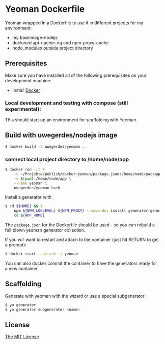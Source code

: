 # Yeoman Dockerfile

Yeoman wrapped in a Dockerfile to use it in different projects for my environment:

* my baseimage-nodejs
* dockered apt-cacher-ng and npm-proxy-cache
* node_modules outside project directory

## Prerequisites

Make sure you have installed all of the following prerequisites on your development machine:

* Install [Docker](https://docs.docker.com/installation/#installation)

### Local development and testing with compose (still experimental):

This should start up an environment for scaffolding with Yeoman.

## Build with uwegerdes/nodejs image

```bash
$ docker build -t uwegerdes/yeoman .
```

### connect local project directory to /home/node/app

```bash
$ docker run -it \
	-v ~/Projekte/publish/docker-yeoman/package.json:/home/node/package.json \
	-v $(pwd):/home/node/app \
	--name yeoman \
	uwegerdes/yeoman bash
```

Install a generator with:

```bash
$ cd ${HOME} && \
	npm ${NPM_LOGLEVEL} ${NPM_PROXY} --save-dev install generator-generator && \
	cd ${APP_HOME}
```

The `package.json` for the Dockerfile should be used - so you can rebuild a full blown yeoman generator collection.

If you will want to restart and attach to the container (just hit RETURN to get a prompt):

```bash
$ docker start --attach -i yeoman
```

You can also docker commit the container to have the generators ready for a new container.

## Scaffolding

Generate with yeoman with the wizard or use a special subgenerator:

```bash
$ yo generator
$ yo generator:subgenerator <name>
```

## License

[The MIT License](LICENSE.md)
